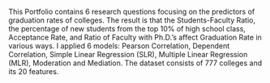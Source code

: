 This Portfolio contains 6 research questions focusing on the predictors of graduation rates of colleges. The result is that the Students-Faculty Ratio, the percentage of new students from the top 10% of high school class, Acceptance Rate, and Ratio of Faculty with Ph.D.’s affect Graduation Rate in various ways. I applied 6 models: Pearson Correlation, Dependent Correlation, Simple Linear Regression (SLR), Multiple Linear Regression (MLR), Moderation and Mediation. The dataset consists of 777 colleges and its 20 features. 
